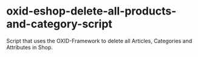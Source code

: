 # oxid-eshop-delete-all-products-and-category-script
Script that uses the OXID-Framework to delete all Articles, Categories and Attributes in Shop.
